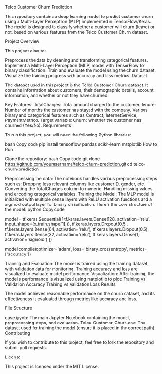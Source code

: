 Telco Customer Churn Prediction

This repository contains a deep learning model to predict customer churn using a Multi-Layer Perceptron (MLP) implemented in TensorFlow/Keras. The model is designed to classify whether a customer will churn (leave) or not, based on various features from the Telco Customer Churn dataset.

Project Overview

This project aims to:

Preprocess the data by cleaning and transforming categorical features.
Implement a Multi-Layer Perceptron (MLP) model with TensorFlow for binary classification.
Train and evaluate the model using the churn dataset.
Visualize the training progress with accuracy and loss metrics.
Dataset

The dataset used in this project is the Telco Customer Churn dataset. It contains information about customers, their demographic details, account information, and whether or not they have churned.

Key Features:
TotalCharges: Total amount charged to the customer.
tenure: Number of months the customer has stayed with the company.
Various binary and categorical features such as Contract, InternetService, PaymentMethod.
Target Variable:
Churn: Whether the customer has churned (Yes/No).
Requirements

To run this project, you will need the following Python libraries:

bash
Copy code
pip install tensorflow pandas scikit-learn matplotlib
How to Run

Clone the repository:
bash
Copy code
git clone https://github.com/yourusername/telco-churn-prediction.git
cd telco-churn-prediction

Preprocessing the data: The notebook handles various preprocessing steps such as:
Dropping less relevant columns like customerID, gender, etc.
Converting the TotalCharges column to numeric.
Handling missing values and encoding categorical variables.
Training the Model: The MLP model is initialized with multiple dense layers with ReLU activation functions and a sigmoid output layer for binary classification. Here's the core structure of the model:
python
Copy code

model = tf.keras.Sequential([
    tf.keras.layers.Dense(128, activation='relu', input_shape=(x_train.shape[1],)),
    tf.keras.layers.Dropout(0.5),
    tf.keras.layers.Dense(64, activation='relu'),
    tf.keras.layers.Dropout(0.5),
    tf.keras.layers.Dense(32, activation='relu'),
    tf.keras.layers.Dense(1, activation='sigmoid')
])

model.compile(optimizer='adam', loss='binary_crossentropy', metrics=['accuracy'])

Training and Evaluation:
The model is trained using the training dataset, with validation data for monitoring.
Training accuracy and loss are visualized to evaluate model performance.
Visualization: After training, the model's performance is visualized using matplotlib to plot:
Training vs Validation Accuracy
Training vs Validation Loss
Results

The model achieves reasonable performance on the churn dataset, and its effectiveness is evaluated through metrics like accuracy and loss.

File Structure

case.ipynb: The main Jupyter Notebook containing the model, preprocessing steps, and evaluation.
Telco-Customer-Churn.csv: The dataset used for training the model (ensure it is placed in the correct path).
Contributing

If you wish to contribute to this project, feel free to fork the repository and submit pull requests.

License

This project is licensed under the MIT License.
